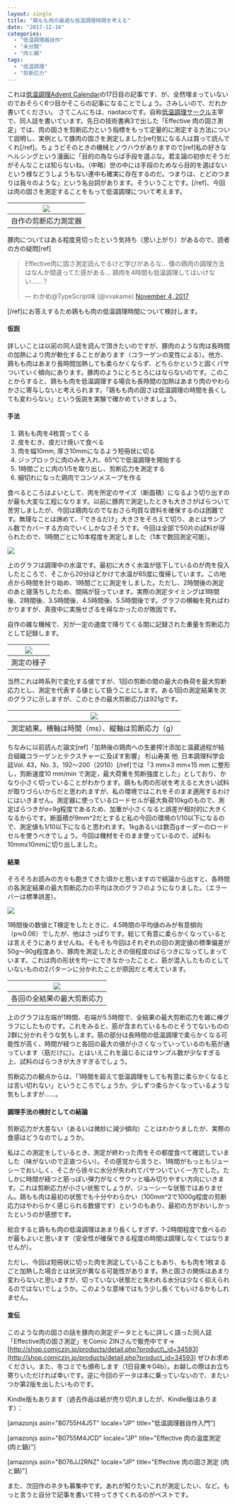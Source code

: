 ```yaml
---
layout: single
title: "鶏もも肉の最適な低温調理時間を考える"
date: "2017-12-16"
categories: 
  - "低温調理器自作"
  - "未分類"
  - "肉と鍋"
tags: 
  - "低温調理"
  - "剪断応力"
---
```


これは[低温調理Advent Calendar](https://adventar.org/calendars/2083)の17日目の記事です、が、全然埋まっていないのでおそらく6つ目かそこらの記事になることでしょう。さみしいので、だれか書いてください。 さてこんにちは、naotacoです。自称[低温調理サークル](https://nikutonabe.com/)主宰で、同人誌を書いています。先日の技術書典3で出した「Effective 肉の固さ測定」では、肉の固さを剪断応力という指標をもって定量的に測定する方法について説明し、実例として豚肉の固さを測定しました\[ref\]気になる人は買って読んでくれ\[/ref\]。ちょうどそのときの機械とノウハウがありますので\[ref\]私の好きなヘルシングという漫画に「目的の為ならば手段を選ぶな。君主論の初歩だそうだがそんなことは知らないね。（中略）世の中には手段のためなら目的を選ばないという様などうしようもない連中も確実に存在するのだ。つまりは、とどのつまりは我々のような」という名台詞があります。そういうことです。\[/ref\]、今回は肉の固さを測定することをもって低温調理について考えます。

| ![](https://blog.naotaco.com/assets/images/posts/2017/12/DSC06765.jpg) |
|:--:|
|  自作の剪断応力測定器 |

豚肉についてはある程度見切ったという気持ち（思い上がり）があるので、読者の方の疑問\[ref\]

<blockquote class="twitter-tweet" data-lang="en"><p dir="ltr" lang="ja">Effective肉に固さ測定読んでるけど学びがあるな… 僕の鶏肉の調理方法はなんか間違ってた感がある… 鶏肉を4時間も低温調理してはいけない……？</p>— わかめ@TypeScript味 (@vvakame) <a href="https://twitter.com/vvakame/status/926834721027264513?ref_src=twsrc%5Etfw">November 4, 2017</a></blockquote>
<script async src="https://platform.twitter.com/widgets.js" charset="utf-8"></script>

\[/ref\]にお答えするため鶏もも肉の低温調理時間について検討します。

#### 仮説

詳しいことは以前の同人誌を読んで頂きたいのですが、豚肉のような肉は長時間の加熱により肉が軟化することがあります（コラーゲンの変性による）。他方、鶏もも肉はあまり長時間加熱しても柔らかくならず、どちらかというと固くパサついていく傾向にあります。豚肉のようにとろとろにはならないのです。このことからすると、鶏もも肉を低温調理する場合も長時間の加熱はあまり肉のやわらかさに寄与しないと考えられます。「鶏もも肉の固さは低温調理の時間を長くしても変わらない」という仮説を実験で確かめていきましょう。

#### 手法

1. 鶏もも肉を4枚買ってくる
2. 皮をむき、皮だけ焼いて食べる
3. 肉を幅10mm, 厚さ10mmになるよう短冊状に切る
4. ジップロックに肉のみを入れ、65℃で低温調理を開始する
5. 1時間ごとに肉の1/5を取り出し、剪断応力を測定する
6. 細切れになった鶏肉でコンソメスープを作る

食べるところはよいとして、肉を所定のサイズ（断面積）になるよう切り出すのが最も大変な工程になります。以前に豚肉で測定したときも大きさがばらついて苦労しましたが、今回は鶏肉なのでなおさら均質な資料を確保するのは困難です。無理なことは諦めて、「できるだけ」大きさをそろえて切り、あとはサンプル数でカバーする方向でいくしかなさそうです。今回は全部で50片の試料が得られたので、1時間ごとに10本程度を測定しました（1本で数回測定可能）。

[![](https://blog.naotaco.com/assets/images/posts/2017/12/ScreenClip-400x49.png)](https://blog.naotaco.com/assets/images/posts/2017/12/ScreenClip.png)

上のグラフは調理中の水温です。最初に大きく水温が低下しているのが肉を投入したところで、そこから20分ほどかけて水温が65度に復帰しています。この地点から時間を計り始め、1時間ごとに測定をしました。ただし、2時間後の測定のあと寝落ちしたため、間隔が狂っています。実際の測定タイミングは1時間後、2時間後、3.5時間後、4.5時間後、5.5時間後です。グラフの横軸を見ればわかりますが、真夜中に実施せざるを得なかったのが敗因です。

自作の雑な機械で、刃が一定の速度で降りてくる間に記録された重量を剪断応力として記録します。

| ![](https://blog.naotaco.com/assets/images/posts/2017/12/DSC07970.jpg) |
|:--:|
|  測定の様子 |

当然これは時系列で変化する値ですが、1回の剪断の間の最大の負荷を最大剪断応力とし、測定を代表する値として扱うことにします。ある1回の測定結果を次のグラフに示しますが、このときの最大剪断応力は921gです。

| ![](https://blog.naotaco.com/assets/images/posts/2017/12/ScreenClip-1-400x237.png) |
|:--:|
|  測定結果。横軸は時間（ms）、縦軸は剪断応力（g） |

ちなみに以前読んだ論文\[ref\]「加熱後の鶏肉への生姜搾汁添加と温蔵過程が結合組織コラーゲンとテクスチャーに及ぼす影響」 杉山寿美 他. 日本調理科学会誌Vol. 43，No. 3，192～200（2010）\[/ref\]では「3 mm×3 mm×15 mm に整形し，剪断速度10 mm/min で測定，最大荷重を剪断強度とした」としており、かなり小さく切っていることがわかります。鶏もも肉の形状を考えると大きい試料が取りづらいからだと思われますが、私の環境ではこれをそのまま適用するわけにはいきません。測定器に使っているロードセルが最大負荷10kgのもので、測定ばらつきがσ=9g程度であるため、加重が小さくなると誤差が相対的に大きくなるからです。断面積が9mm^2だとすると私の今回の環境の1/10以下になるので、測定値も1/10以下になると思われます。1kgあるいは数百gオーダーのロードセルを使うべきでしょう。今回は機材をそのまま使っているので、試料も10mmx10mmに切り出しました。

#### 結果

そろそろお読みの方々も飽きてきた頃かと思いますので結論から出すと、各時間の各測定結果の最大剪断応力の平均は次のグラフのようになりました。（エラーバーは標準誤差）。

[![](https://blog.naotaco.com/assets/images/posts/2017/12/ScreenClip-2-400x245.png)](https://blog.naotaco.com/assets/images/posts/2017/12/ScreenClip-2.png)

1時間後の数値とT検定をしたときに、4.5時間の平均値のみが有意傾向（p≒0.06）でしたが、他はさっぱりです。総じて有意に柔らかくなっているとは言えそうにありませんね。そもそも今回はそれぞれの回の測定値の標準偏差が50g～90g程度あり、豚肉を測定したときの倍程度のばらつきになってしまっています。これは肉の形状を均一にできなかったことと、筋が混入したものとしていないものの2パターンに分かれたことが原因だと考えています。

| ![](https://blog.naotaco.com/assets/images/posts/2017/12/ScreenClip-3-400x191.png) |
|:--:|
|  各回の全結果の最大剪断応力 |

上のグラフは左端が1時間、右端が5.5時間で、全結果の最大剪断応力を雑に棒グラフにしたものです。これをみると、筋が含まれているものとそうでないものの2群に分かれそうな気もします。筋の部分は長時間の低温調理で柔らかくなる可能性が高く、時間が経つと各回の最大の値が小さくなっていっているのも筋が通っています（筋だけに）。とはいえこれを論じるにはサンプル数が少なすぎる上、試料のばらつきが大きすぎるでしょう。

剪断応力の観点からは、「1時間を超えて低温調理をしても有意に柔らかくなるとは言い切れない」というところでしょうか。少しずつ柔らかくなっているような気もしますが……。

#### 調理手法の検討としての結論

剪断応力が大差ない（あるいは微妙に減少傾向）ことはわかりましたが、実際の食感はどうなのでしょうか。

私はこの測定をしているとき、測定が終わった肉をその都度食べて確認していました（味がないので正直つらい）。その感覚から言うと、1時間がもっともジューシーでおいしく、そこから徐々に水分が失われてパサついていく一方でした。たしかに時間が経つと筋っぽい弾力がなくサクッと噛み切りやすい方向にいきます。これは剪断応力が小さい状態でしょうが、ジューシーな状態ではありません。鶏もも肉は最初の状態でも十分やわらかい（100mm^2で1000g程度の剪断応力はやわらかく感じられる数値です）というのもあり、最初の方がおいしかったというのが感想です。

総合すると鶏もも肉の低温調理はあまり長くしすぎず、1-2時間程度で食べるのが最もよいと思います（安全性が確保できる程度の時間は調理しなくてはなりませんが）。

ただし、今回は短冊状に切った肉を測定していることもあり、もも肉を1枚まるごと加熱した場合とは状況が異なる可能性があります。熱と固さの関係はあまり変わらないと思いますが、切っていない状態だと失われる水分は少なく抑えられるのではないでしょうか。このような意味ではもう少し長くてもいけるかもしれません。

#### 宣伝

このような肉の固さの話を豚肉の測定データとともに詳しく語った同人誌「Effective肉の固さ測定」をComic ZINさんで販売中です→ [http://shop.comiczin.jp/products/detail.php?product\_id=34593](http://shop.comiczin.jp/products/detail.php?product_id=34593) ぜひお求めください。また、冬コミでも頒布します（1日目東キ04b）。お越しの際はお立ち寄りいただければ幸いです。逆に今回のデータは本に乗っていないので、またいつか第2版を出したいものです。

Kindle版もあります（過去作品は紙が売り切れましたが、Kindle版はあります）：

\[amazonjs asin="B0755H4J5T" locale="JP" title="低温調理器自作入門"\]

\[amazonjs asin="B0755M4JCD" locale="JP" title="Effective 肉の温度測定 (肉と鍋)"\]

\[amazonjs asin="B076JJ2RNZ" locale="JP" title="Effective 肉の固さ測定 (肉と鍋)"\]

また、次回作のネタも募集中です。あれが知りたいこれが測定したい、など。もっと言うと自分で記事を書いて持ってきてくれるのがベストです。
